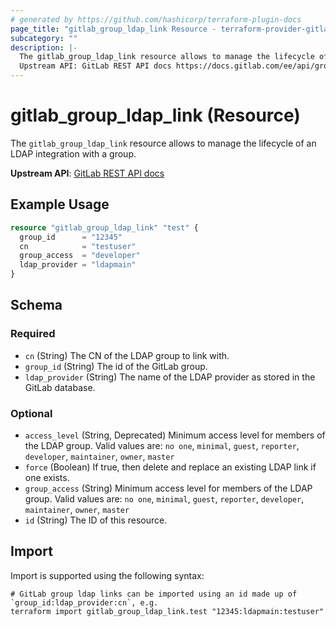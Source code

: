 ```yaml
---
# generated by https://github.com/hashicorp/terraform-plugin-docs
page_title: "gitlab_group_ldap_link Resource - terraform-provider-gitlab"
subcategory: ""
description: |-
  The gitlab_group_ldap_link resource allows to manage the lifecycle of an LDAP integration with a group.
  Upstream API: GitLab REST API docs https://docs.gitlab.com/ee/api/groups.html#ldap-group-links
---
```


# gitlab_group_ldap_link (Resource)

The `gitlab_group_ldap_link` resource allows to manage the lifecycle of an LDAP integration with a group.

**Upstream API**: [GitLab REST API docs](https://docs.gitlab.com/ee/api/groups.html#ldap-group-links)

## Example Usage

```terraform
resource "gitlab_group_ldap_link" "test" {
  group_id      = "12345"
  cn            = "testuser"
  group_access  = "developer"
  ldap_provider = "ldapmain"
}
```

<!-- schema generated by tfplugindocs -->
## Schema

### Required

- `cn` (String) The CN of the LDAP group to link with.
- `group_id` (String) The id of the GitLab group.
- `ldap_provider` (String) The name of the LDAP provider as stored in the GitLab database.

### Optional

- `access_level` (String, Deprecated) Minimum access level for members of the LDAP group. Valid values are: `no one`, `minimal`, `guest`, `reporter`, `developer`, `maintainer`, `owner`, `master`
- `force` (Boolean) If true, then delete and replace an existing LDAP link if one exists.
- `group_access` (String) Minimum access level for members of the LDAP group. Valid values are: `no one`, `minimal`, `guest`, `reporter`, `developer`, `maintainer`, `owner`, `master`
- `id` (String) The ID of this resource.

## Import

Import is supported using the following syntax:

```shell
# GitLab group ldap links can be imported using an id made up of `group_id:ldap_provider:cn`, e.g.
terraform import gitlab_group_ldap_link.test "12345:ldapmain:testuser"
```
